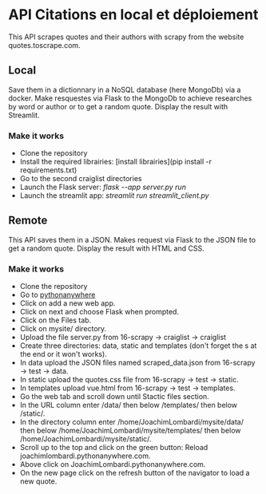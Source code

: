 # API Citations en local et déploiement

This API scrapes quotes and their authors with scrapy from the website quotes.toscrape.com.

## Local

Save them in a dictionnary in a NoSQL database (here MongoDb) via a docker.
Make resquestes via Flask to the MongoDb to achieve researches by word or author
or to get a random quote.
Display the result with Streamlit.

### Make it works

* Clone the repository
* Install the required librairies: [install librairies](pip install -r requirements.txt)
* Go to the second craiglist directories
* Launch the Flask server: *flask --app server.py run*
* Launch the streamlit app: *streamlit run streamlit_client.py*

## Remote

This API saves them in a JSON.
Makes request via Flask to the JSON file to get a random quote.
Display the result with HTML and CSS.

### Make it works

* Clone the repository
* Go to [pythonanywhere](https://www.pythonanywhere.com/)
* Click on add a new web app.
* Click on next and choose Flask when prompted.
* Click on the Files tab.
* Click on mysite/ directory.
* Upload the file server.py from 16-scrapy -> craiglist -> craiglist 
* Create three directories: data, static and templates (don't forget the s at the end or it won't works).
* In data upload the JSON files named scraped_data.json from 16-scrapy -> test -> data.
* In static upload the quotes.css file from 16-scrapy -> test -> static.
* In templates upload vue.html from 16-scrapy -> test -> templates.
* Go the web tab and scroll down until Stactic files section.
* In the URL column enter /data/ then below /templates/ then below /static/.
* In the directory column enter /home/JoachimLombardi/mysite/data/ then below /home/JoachimLombardi/mysite/templates/ then below /home/JoachimLombardi/mysite/static/.
* Scroll up to the top and click on the green button: Reload joachimlombardi.pythonanywhere.com.
* Above click on JoachimLombardi.pythonanywhere.com.
* On the new page click on the refresh button of the navigator to load a new quote.

